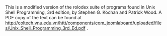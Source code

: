 This is a modified version of the rolodex suite of programs found in Unix Shell Programming, 3rd edition, by Stephen G. Kochan and Patrick Wood.  A PDF copy of the text can be found at  http://coltech.vnu.edu.vn/httt/components/com_joomlaboard/uploaded/files/Unix_Shell_Programming_3rd_Ed.pdf .
